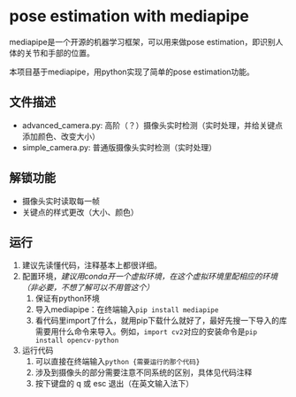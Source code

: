 # pose estimation with mediapipe
mediapipe是一个开源的机器学习框架，可以用来做pose estimation，即识别人体的关节和手部的位置。

本项目基于mediapipe，用python实现了简单的pose estimation功能。

## 文件描述
* advanced_camera.py: 高阶（？）摄像头实时检测（实时处理，并给关键点添加颜色、改变大小）
* simple_camera.py: 普通版摄像头实时检测（实时处理）

## 解锁功能
* 摄像头实时读取每一帧
* 关键点的样式更改（大小、颜色）

## 运行
1. 建议先读懂代码，注释基本上都很详细。
2. 配置环境，*建议用conda开一个虚拟环境，在这个虚拟环境里配相应的环境（非必要，不想了解可以不用管这个）*
   1. 保证有python环境
   2. 导入mediapipe：在终端输入`pip install mediapipe`
   3. 看代码里import了什么，就用pip下载什么就好了，最好先搜一下导入的库需要用什么命令来导入。例如，`import cv2`对应的安装命令是`pip install opencv-python`
3. 运行代码
   1. 可以直接在终端输入`python {需要运行的那个代码}`
   2. 涉及到摄像头的部分需要注意不同系统的区别，具体见代码注释
   3. 按下键盘的 q 或 esc 退出（在英文输入法下）